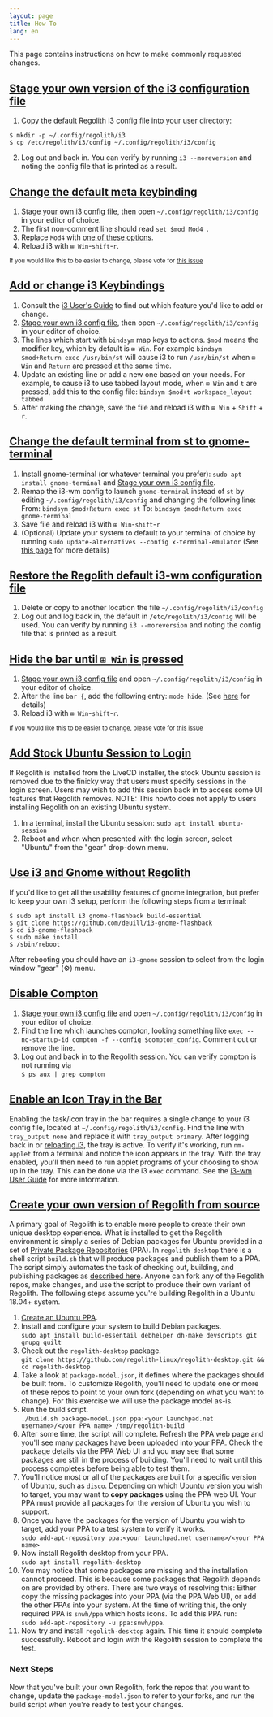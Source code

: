 ```yaml
---
layout: page
title: How To
lang: en
---
```


This page contains instructions on how to make commonly requested changes.

## [Stage your own version of the i3 configuration file](#user-i3-config)
1. Copy the default Regolith i3 config file into your user directory:
```
$ mkdir -p ~/.config/regolith/i3
$ cp /etc/regolith/i3/config ~/.config/regolith/i3/config
```
2. Log out and back in. You can verify by running `i3 --moreversion` and noting the config file that is printed as a result.

## [Change the default meta keybinding](#key-binding)

1. [Stage your own i3 config file](#user-i3-config), then open `~/.config/regolith/i3/config` in your editor of choice.
2. The first non-comment line should read `set $mod Mod4
`.
3. Replace `Mod4` with [one of these options](https://i3wm.org/docs/userguide.html#keybindings).
4. Reload i3 with `⊞ Win`-`shift`-`r`.

<sub>If you would like this to be easier to change, please vote for [this issue](https://github.com/regolith-linux/regolith-desktop/issues/16)</sub>

## [Add or change i3 Keybindings](#change-keybinging)
1. Consult the [i3 User's Guide](https://i3wm.org/docs/userguide.html) to find out which feature you'd like to add or change.
2. [Stage your own i3 config file](#user-i3-config), then open `~/.config/regolith/i3/config` in your editor of choice.
3. The lines which start with `bindsym` map keys to actions.  `$mod` means the modifier key, which by default is `⊞ Win`.  For example `bindsym $mod+Return exec /usr/bin/st` will cause i3 to run `/usr/bin/st` when `⊞ Win` and `Return` are pressed at the same time.
4. Update an existing line or add a new one based on your needs.  For example, to cause i3 to use tabbed layout mode, when `⊞ Win` and `t` are pressed, add this to the config file: `bindsym $mod+t workspace_layout tabbed`
5. After making the change, save the file and reload i3 with `⊞ Win` + `Shift` + `r`.

## [Change the default terminal from st to gnome-terminal](#default-term)

1. Install gnome-terminal (or whatever terminal you prefer): `sudo apt install gnome-terminal` and [Stage your own i3 config file](#user-i3-config).
2. Remap the i3-wm config to launch `gnome-terminal` instead of `st` by editing `~/.config/regolith/i3/config` and changing the following line:
From: `bindsym $mod+Return exec st`
To: `bindsym $mod+Return exec gnome-terminal`
3. Save file and reload i3 with `⊞ Win`-`shift`-`r`
4. (Optional) Update your system to default to your terminal of choice by running `sudo update-alternatives --config x-terminal-emulator` (See [this page](https://askubuntu.com/questions/578293/is-it-possible-to-remove-the-default-terminal-and-replace-it-with-some-other-ter) for more details)

## [Restore the Regolith default i3-wm configuration file](#default-i3-config)
1. Delete or copy to another location the file `~/.config/regolith/i3/config`
2. Log out and log back in, the default in `/etc/regolith/i3/config` will be used.  You can verify by running `i3 --moreversion` and noting the config file that is printed as a result.

## [Hide the bar until `⊞ Win` is pressed](#hide-bar)

1. [Stage your own i3 config file](#user-i3-config) and open `~/.config/regolith/i3/config` in your editor of choice.
2. After the line `bar {`, add the following entry: `mode hide`. (See [here](https://i3wm.org/docs/userguide.html#_configuring_i3bar) for details)
3. Reload i3 with `⊞ Win`-`shift`-`r`.

<sub>If you would like this to be easier to change, please vote for [this issue](https://github.com/regolith-linux/regolith-desktop/issues/16)</sub>

## [Add Stock Ubuntu Session to Login](#stock-ubuntu)

If Regolith is installed from the LiveCD installer, the stock Ubuntu session is removed due to the finicky way that users must specify sessions in the login screen. Users may wish to add this session back in to access some UI features that Regolith removes.  NOTE: This howto does not apply to users installing Regolith on an existing Ubuntu system.

1. In a terminal, install the Ubuntu session: `sudo apt install ubuntu-session`
2. Reboot and when when presented with the login screen, select "Ubuntu" from the "gear" drop-down menu.

## [Use i3 and Gnome without Regolith](#i3-gnome-no-regolith)

If you'd like to get all the usability features of gnome integration, but prefer to keep your own i3 setup, perform the following steps from a terminal:
```
$ sudo apt install i3 gnome-flashback build-essential 
$ git clone https://github.com/deuill/i3-gnome-flashback
$ cd i3-gnome-flashback
$ sudo make install
$ /sbin/reboot
```

After rebooting you should have an `i3-gnome` session to select from the login window "gear" (⚙️) menu.

## [Disable Compton](#disable-compton)

1. [Stage your own i3 config file](#user-i3-config) and open `~/.config/regolith/i3/config` in your editor of choice.
2. Find the line which launches compton, looking something like `exec --no-startup-id compton -f --config $compton_config`.  Comment out or remove the line.
3. Log out and back in to the Regolith session.  You can verify compton is not running via <br/> `$ ps aux | grep compton`

## [Enable an Icon Tray in the Bar](#i3-tray)
Enabling the task/icon tray in the bar requires a single change to your i3 config file, located at `~/.config/regolith/i3/config`.  Find the line with `tray_output none` and replace it with `tray_output primary`.  After logging back in or [reloading i3](https://regolith-linux.org/keybindings.html), the tray is active.  To verify it's working, run `nm-applet` from a terminal and notice the icon appears in the tray.  With the tray enabled, you'll then need to run applet programs of your choosing to show up in the tray.  This can be done via the i3 `exec` command.  See the [i3-wm User Guide](https://i3wm.org/docs/userguide.html#_tray_output) for more information.

## [Create your own version of Regolith from source](#create-regolith-fork)

A primary goal of Regolith is to enable more people to create their own unique desktop experience.  What is installed to get the Regolith environment is simply a series of Debian packages for Ubuntu provided in a set of [Private Package Repositories](https://help.launchpad.net/Packaging/PPA?action=show&redirect=PPA) (PPA).  In `regolith-desktop` there is a shell script `build.sh` that will produce packages and publish them to a PPA. The script simply automates the task of checking out, building, and publishing packages as [described here](http://packaging.ubuntu.com/html/packaging-new-software.html). Anyone can fork any of the Regolith repos, make changes, and use the script to produce their own variant of Regolith.  The following steps assume you're building Regolith in a Ubuntu 18.04+ system.

1. [Create an Ubuntu PPA](https://askubuntu.com/a/71516).
1. Install and configure your system to build Debian packages.<br/>`sudo apt install build-essentail debhelper dh-make devscripts git gnupg quilt`
2. Check out the `regolith-desktop` package.<br/>`git clone https://github.com/regolith-linux/regolith-desktop.git && cd regolith-desktop`
3. Take a look at `package-model.json`, it defines where the packages should be built from. To customize Regolith, you'll need to update one or more of these repos to point to your own fork (depending on what you want to change).  For this exercise we will use the package model as-is.
4. Run the build script.<br/>`./build.sh package-model.json ppa:<your Launchpad.net username>/<your PPA name> /tmp/regolith-build`
5. After some time, the script will complete.  Refresh the PPA web page and you'll see many packages have been uploaded into your PPA. Check the package details via the PPA Web UI and you may see that some packages are still in the process of building.  You'll need to wait until this process completes before being able to test them.
6. You'll notice most or all of the packages are built for a specific version of Ubuntu, such as `disco`.  Depending on which Ubuntu version you wish to target, you may want to **copy packages** using the PPA web UI.  Your PPA must provide all packages for the version of Ubuntu you wish to support.
7. Once you have the packages for the version of Ubuntu you wish to target, add your PPA to a test system to verify it works.<br/>`sudo add-apt-repository ppa:<your Launchpad.net username>/<your PPA name>`
8. Now install Regolith desktop from your PPA.<br/>`sudo apt install regolith-desktop`
9. You may notice that some packages are missing and the installation cannot proceed.  This is because some packages that Regolith depends on are provided by others.  There are two ways of resolving this: Either copy the missing packages into your PPA (via the PPA Web UI), or add the other PPAs into your system.  At the time of writing this, the only required PPA is `snwh/ppa` which hosts icons.  To add this PPA run:<br/>`sudo add-apt-repository -u ppa:snwh/ppa`.  
9. Now try and install `regolith-desktop` again.  This time it should complete successfully.  Reboot and login with the Regolith session to complete the test.

### Next Steps

Now that you've built your own Regolith, fork the repos that you want to change, update the `package-model.json` to refer to your forks, and run the build script when you're ready to test your changes.
